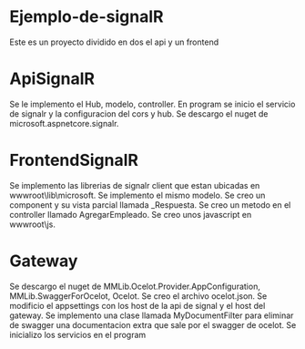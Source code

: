 # Ejemplo-de-signalR

Este es un proyecto dividido en dos el api y un frontend

# ApiSignalR

Se le implemento el Hub, modelo, controller. En program se inicio el servicio de signalr y la configuracion del cors y hub. 
Se descargo el nuget de microsoft.aspnetcore.signalr.

# FrontendSignalR

Se implemento las librerias de signalr client que estan ubicadas en wwwroot\lib\microsoft. Se implemento el mismo modelo. 
Se creo un component y su vista parcial llamada _Respuesta. Se creo un metodo en el controller llamado AgregarEmpleado. Se creo unos javascript en wwwroot\js.

# Gateway

Se descargo el nuget de MMLib.Ocelot.Provider.AppConfiguration, MMLib.SwaggerForOcelot, Ocelot. Se creo el archivo ocelot.json. Se modificio el appsettings con los host de la api de signal y el host del gateway. Se implemento una clase llamada MyDocumentFilter para eliminar de swagger una documentacion extra que sale por el swagger de ocelot. Se inicializo los servicios en el program

